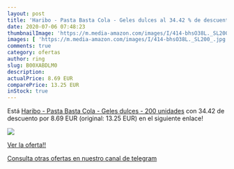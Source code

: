 ```yaml
---
layout: post
title: 'Haribo - Pasta Basta Cola - Geles dulces al 34.42 % de descuento'
date: 2020-07-06 07:48:23
thumbnailImage: 'https://m.media-amazon.com/images/I/414-bhsO38L._SL200_.jpg'
images: [ 'https://m.media-amazon.com/images/I/414-bhsO38L._SL200_.jpg' ]
comments: true
category: ofertas
author: ring
slug: B00XABDLM0
description:
actualPrice: 8.69 EUR
comparePrice: 13.25 EUR
inStock: true
---
```


Está [Haribo - Pasta Basta Cola - Geles dulces - 200 unidades](https://www.amazon.com/dp/B00XABDLM0/?tag=redken08-20) con 34.42 de descuento por 8.69 EUR (original: 13.25 EUR) en el siguiente enlace!

[![](https://m.media-amazon.com/images/I/414-bhsO38L._SL200_.jpg)](https://www.amazon.com/dp/B00XABDLM0/?tag=redken08-20)

[Ver la oferta!!](https://www.amazon.com/dp/B00XABDLM0/?tag=redken08-20)

[Consulta otras ofertas en nuestro canal de telegram](https://t.me/s/ofertas25)
